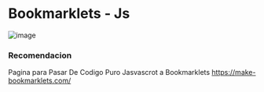 # Bookmarklets - Js
![image](https://github.com/user-attachments/assets/cf4e954e-5195-4d15-b800-120462f59936)

### Recomendacion
Pagina para Pasar De Codigo Puro Jasvascrot a Bookmarklets
https://make-bookmarklets.com/

